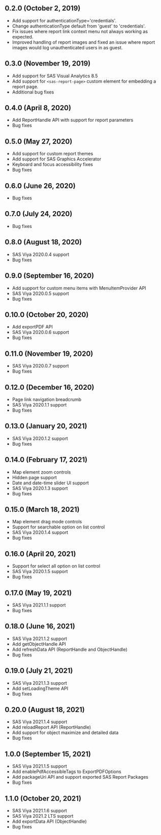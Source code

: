 ## 0.2.0 (October 2, 2019)

- Add support for authenticationType='credentials'.
- Change authenticationType default from 'guest' to 'credentials'.
- Fix issues where report link context menu not always working as expected.
- Improved handling of report images and fixed an issue where report images would log unauthenticated users in as guest.

## 0.3.0 (November 19, 2019)

- Add support for SAS Visual Analytics 8.5
- Add support for `<sas-report-page>` custom element for embedding a report page.
- Additional bug fixes

## 0.4.0 (April 8, 2020)

- Add ReportHandle API with support for report parameters
- Bug fixes

## 0.5.0 (May 27, 2020)

- Add support for custom report themes
- Add support for SAS Graphics Accelerator
- Keyboard and focus accessibility fixes
- Bug fixes

## 0.6.0 (June 26, 2020)

- Bug fixes

## 0.7.0 (July 24, 2020)

- Bug fixes

## 0.8.0 (August 18, 2020)

- SAS Viya 2020.0.4 support
- Bug fixes

## 0.9.0 (September 16, 2020)

- Add support for custom menu items with MenuItemProvider API
- SAS Viya 2020.0.5 support
- Bug fixes

## 0.10.0 (October 20, 2020)

- Add exportPDF API
- SAS Viya 2020.0.6 support
- Bug fixes

## 0.11.0 (November 19, 2020)

- SAS Viya 2020.0.7 support
- Bug fixes

## 0.12.0 (December 16, 2020)

- Page link navigation breadcrumb
- SAS Viya 2020.1.1 support
- Bug fixes

## 0.13.0 (January 20, 2021)

- SAS Viya 2020.1.2 support
- Bug fixes

## 0.14.0 (February 17, 2021)

- Map element zoom controls
- Hidden page support
- Date and date-time slider UI support
- SAS Viya 2020.1.3 support
- Bug fixes

## 0.15.0 (March 18, 2021)

- Map element drag mode controls
- Support for searchable option on list control
- SAS Viya 2020.1.4 support
- Bug fixes

## 0.16.0 (April 20, 2021)

- Support for select all option on list control
- SAS Viya 2020.1.5 support
- Bug fixes

## 0.17.0 (May 19, 2021)

- SAS Viya 2021.1.1 support
- Bug fixes

## 0.18.0 (June 16, 2021)

- SAS Viya 2021.1.2 support
- Add getObjectHandle API
- Add refreshData API (ReportHandle and ObjectHandle)
- Bug fixes

## 0.19.0 (July 21, 2021)

- SAS Viya 2021.1.3 support
- Add setLoadingTheme API
- Bug fixes

## 0.20.0 (August 18, 2021)

- SAS Viya 2021.1.4 support
- Add reloadReport API (ReportHandle)
- Add support for object maximize and detailed data
- Bug fixes

## 1.0.0 (September 15, 2021)

- SAS Viya 2021.1.5 support
- Add enablePdfAccessibleTags to ExportPDFOptions
- Add packageUri API and support exported SAS Report Packages
- Bug fixes

## 1.1.0 (October 20, 2021)

- SAS Viya 2021.1.6 support
- SAS Viya 2021.2 LTS support
- Add exportData API (ObjectHandle)
- Bug fixes
